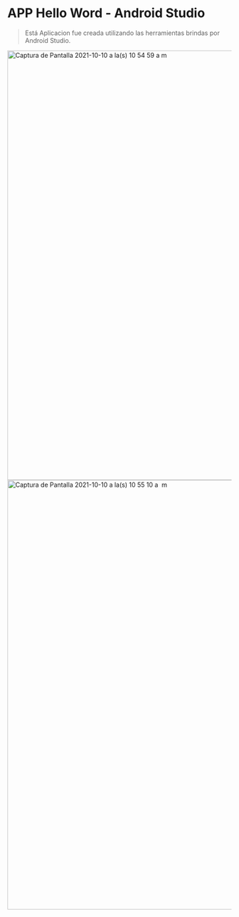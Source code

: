 # APP Hello Word - Android Studio 
>Está Aplicacion fue creada utilizando las herramientas brindas por Android Studio. 

<img width="963" alt="Captura de Pantalla 2021-10-10 a la(s) 10 54 59 a m" src="https://user-images.githubusercontent.com/60667480/136705738-e11a1eee-310b-4f95-bbaa-d784ebdd2a1a.png">
<img width="963" alt="Captura de Pantalla 2021-10-10 a la(s) 10 55 10 a  m" src="https://user-images.githubusercontent.com/60667480/136705773-fb5d4d11-4d88-4847-95d2-b1afd56b6286.png">

